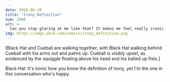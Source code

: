 ```yaml
---
date: 2018-06-18
title: "Irony Definition"
num: 2008
alt: >-
  Can you stop glaring at me like that? It makes me feel really ironic.
img: https://imgs.xkcd.com/comics/irony_definition.png
---
```

[Black Hat and Cueball are walking together, with Black Hat walking behind Cueball with his arms out and palms up. Cueball is visibly upset, as evidenced by the squiggle floating above his head and his balled up fists.]

Black Hat: It's ironic how you know the definition of irony, yet I'm the one in this conversation who's happy.